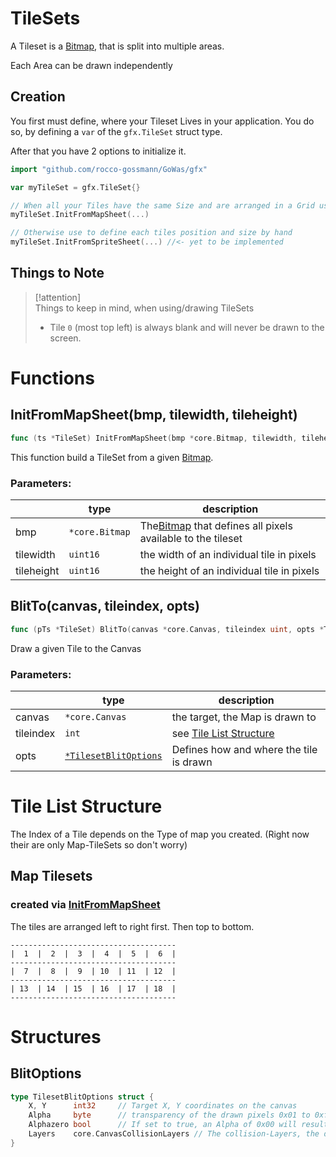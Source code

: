 # TileSets

A Tileset is a [Bitmap](./Bitmap.md), that is split into multiple areas.

Each Area can be drawn independently

## Creation

You first must define, where your Tileset Lives in your application.
You do so, by defining a `var` of the `gfx.TileSet` struct type.

After that you have 2 options to initialize it.

```go
import "github.com/rocco-gossmann/GoWas/gfx"

var myTileSet = gfx.TileSet{}

// When all your Tiles have the same Size and are arranged in a Grid use:
myTileSet.InitFromMapSheet(...)

// Otherwise use to define each tiles position and size by hand 
myTileSet.InitFromSpriteSheet(...) //<- yet to be implemented
```

## Things to Note
> [!attention]  
> Things to keep in mind, when using/drawing TileSets
>
> - Tile `0` (most top left) is always blank and will never be drawn to the screen.


# Functions

## InitFromMapSheet(bmp, tilewidth, tileheight)

```go
func (ts *TileSet) InitFromMapSheet(bmp *core.Bitmap, tilewidth, tileheight uint16)
```

This function build a TileSet from a given [Bitmap](./Bitmap.md).

### Parameters:

|            | type           | description                                                               |
|------------|----------------|---------------------------------------------------------------------------|
| bmp        | `*core.Bitmap` | The[Bitmap](./Bitmap.md) that defines all pixels available to the tileset |
| tilewidth  | `uint16`       | the width of an individual tile in pixels                                 |
| tileheight | `uint16`       | the height of an individual tile in pixels                                |


## BlitTo(canvas, tileindex, opts)

```go
func (pTs *TileSet) BlitTo(canvas *core.Canvas, tileindex uint, opts *TilesetBlitOptions) core.CanvasCollisionLayers {
```

Draw a given Tile to the Canvas

### Parameters:

|           | type           | description                                     |
|-----------|----------------|-------------------------------------------------|
| canvas    | `*core.Canvas` | the target, the Map is drawn to                 |
| tileindex | `int`          | see [Tile List Structure](#tile-list-structure) |
| opts | [`*TilesetBlitOptions`](#blitoptions) |  Defines how and where the tile is drawn| 

# Tile List Structure

The Index of a Tile depends on the Type of map you created.
(Right now their are only Map-TileSets so don't worry)

## Map Tilesets
### created via [InitFromMapSheet](#initfrommapsheetbmp-tilewidth-tileheight)
The tiles are arranged left to right first. Then top to bottom.
```
-------------------------------------
|  1  |  2  |  3  |  4  |  5  |  6  |
-------------------------------------
|  7  |  8  |  9  | 10  | 11  | 12  |
-------------------------------------
| 13  | 14  | 15  | 16  | 17  | 18  |
-------------------------------------
```



# Structures
## BlitOptions

```go
type TilesetBlitOptions struct {
	X, Y      int32     // Target X, Y coordinates on the canvas
	Alpha     byte      // transparency of the drawn pixels 0x01 to 0xff (0x00 is equal to 0xff unless Alphazero is set to true)
	Alphazero bool      // If set to true, an Alpha of 0x00 will result in nothing being drawn.
	Layers    core.CanvasCollisionLayers // The collision-Layers, the drawn tile will occupi
}
```

